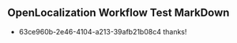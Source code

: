 ## OpenLocalization Workflow Test MarkDown
* 63ce960b-2e46-4104-a213-39afb21b08c4 thanks!

<!--HONumber=Jul16_HO5-->


